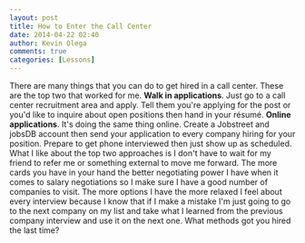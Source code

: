 ```yaml
---
layout: post
title: How to Enter the Call Center
date: 2014-04-22 02:40
author: Kevin Olega
comments: true
categories: [Lessons]
---
```

There are many things that you can do to get hired in a call center. These are the top two that worked for me.   <strong>Walk in applications</strong>. Just go to a call center recruitment area and apply. Tell them you're applying for the post or you'd like to inquire about open positions then hand in your résumé.  <strong>Online applications</strong>. It's doing the same thing online. Create a Jobstreet and jobsDB account then send your application to every company hiring for your position. Prepare to get phone interviewed then just show up as scheduled.  What I like about the top two approaches is I don't have to wait for my friend to refer me or something external to move me forward. The more cards you have in your hand the better negotiating power I have when it comes to salary negotiations so I make sure I have a good number of companies to visit. The more options I have the more relaxed I feel about every interview because I know that if I make a mistake I'm just going to go to the next company on my list and take what I learned from the previous company interview and use it on the next one.  What methods got you hired the last time?
